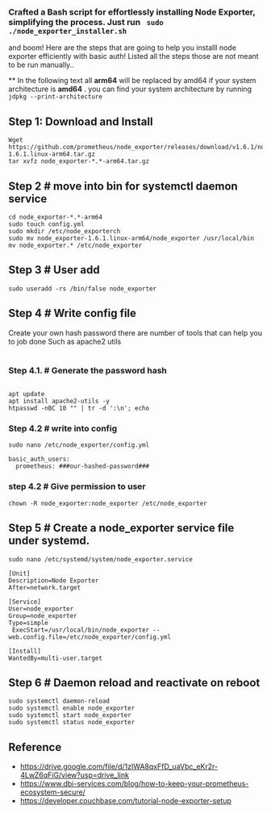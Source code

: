 ### Crafted a Bash script for effortlessly installing Node Exporter, simplifying the process. Just run ````` sudo ./node_exporter_installer.sh````` 
and boom! 
Here are the steps that are going to help you installl node exporter efficiently with basic auth! Listed all the steps those are not meant to be run manually.. 

** In the following text all **arm64** will be replaced by amd64 if your system architecture is **amd64** . you can find your system architecture by running   `````jdpkg --print-architecture`````

## Step 1: Download and Install
````
Wget https://github.com/prometheus/node_exporter/releases/download/v1.6.1/node_exporter-1.6.1.linux-arm64.tar.gz
tar xvfz node_exporter-*.*-arm64.tar.gz
````


## Step 2 # move into bin for systemctl daemon service
````
cd node_exporter-*.*-arm64
sudo touch config.yml
sudo mkdir /etc/node_exporterch
sudo mv node_exporter-1.6.1.linux-arm64/node_exporter /usr/local/bin
mv node_exporter.* /etc/node_exporter 
````

## Step 3 # User add 
````
sudo useradd -rs /bin/false node_exporter
````

## Step 4 # Write config file 

Create your own hash password there are number of tools that can help you to job done 
Such as apache2 utils

#
### Step 4.1. # Generate the password hash
````

apt update
apt install apache2-utils -y
htpasswd -nBC 10 "" | tr -d ':\n'; echo
````


### Step 4.2 # write into config
````
sudo nano /etc/node_exporter/config.yml 
````
````
basic_auth_users:
  prometheus: ###our-hashed-password###

````
### step 4.2 # Give permission to user 
````
chown -R node_exporter:node_exporter /etc/node_exporter
````
## Step 5 # Create a node_exporter service file under systemd.
````
sudo nano /etc/systemd/system/node_exporter.service
````

````
[Unit]
Description=Node Exporter
After=network.target
 
[Service]
User=node_exporter
Group=node_exporter
Type=simple
 ExecStart=/usr/local/bin/node_exporter --web.config.file=/etc/node_exporter/config.yml
 
[Install]
WantedBy=multi-user.target

````


## Step 6 # Daemon reload and reactivate on reboot
````
sudo systemctl daemon-reload
sudo systemctl enable node_exporter
sudo systemctl start node_exporter
sudo systemctl status node_exporter
````

## Reference

* https://drive.google.com/file/d/1zIWA8qxFfD_uaVbc_eKr2r-4LwZ6qFiG/view?usp=drive_link
* https://www.dbi-services.com/blog/how-to-keep-your-prometheus-ecosystem-secure/
* https://developer.couchbase.com/tutorial-node-exporter-setup

